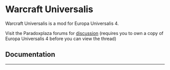 # Warcraft Universalis
Warcraft Universalis is a mod for Europa Universalis 4.

Visit the Paradoxplaza forums for [discussion](https://forum.paradoxplaza.com/forum/index.php?threads/mod-warcraft-universalis-offical-thread.747368/) (requires you to own a copy of Europa Universalis 4 before you can view the thread)

## Documentation
-------------
